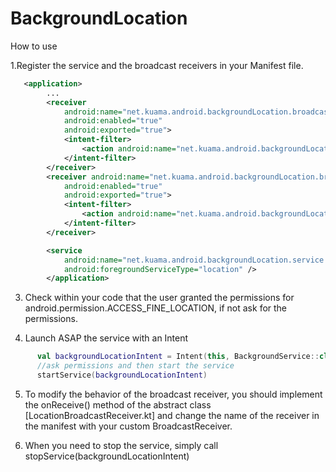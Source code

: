 # BackgroundLocation
How to use

1.Register the service and the broadcast receivers in your Manifest file.
```xml
   <application>  
        ...   
        <receiver
            android:name="net.kuama.android.backgroundLocation.broadcasters.BroadcastServiceStopper"
            android:enabled="true"
            android:exported="true">
            <intent-filter>
                <action android:name="net.kuama.android.backgroundLocation.service.BackgroundService" />
            </intent-filter>
        </receiver>
        <receiver android:name="net.kuama.android.backgroundLocation.broadcasters.LocationBroadcastReceiver"
            android:enabled="true"
            android:exported="true">
            <intent-filter>
                <action android:name="net.kuama.android.backgroundLocation.LocationRequestManager"/>
            </intent-filter>
        </receiver>

        <service
            android:name="net.kuama.android.backgroundLocation.service.BackgroundService"
            android:foregroundServiceType="location" />
        </application>
```

3. Check within your code that the user granted the permissions for 
   android.permission.ACCESS_FINE_LOCATION, if not ask for the permissions.

4. Launch ASAP the service with an Intent

```kotlin
      val backgroundLocationIntent = Intent(this, BackgroundService::class.java)
      //ask permissions and then start the service
      startService(backgroundLocationIntent)
```

    
5. To modify the behavior of the broadcast receiver, you should implement 
    the onReceive() method of the abstract class [LocationBroadcastReceiver.kt] and change the name
    of the receiver in the manifest with your custom BroadcastReceiver.


6. When you need to stop the service, simply call stopService(backgroundLocationIntent)
